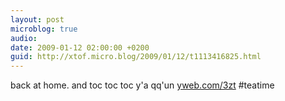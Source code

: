 ```yaml
---
layout: post
microblog: true
audio: 
date: 2009-01-12 02:00:00 +0200
guid: http://xtof.micro.blog/2009/01/12/t1113416825.html
---
```

back at home. and toc toc toc y'a qq'un [yweb.com/3zt](http://yweb.com/3zt) #teatime
